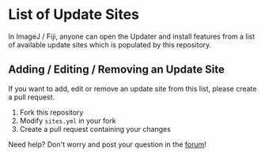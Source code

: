 # List of Update Sites

In ImageJ / Fiji, anyone can open the Updater and install features from a list of available update sites which is populated by this repository.

## Adding / Editing / Removing an Update Site
If you want to add, edit or remove an update site from this list, please create a pull request.

1. Fork this repository
2. Modify `sites.yml` in your fork
3. Create a pull request containing your changes

Need help? Don't worry and post your question in the [forum](https://forum.image.sc/)!
